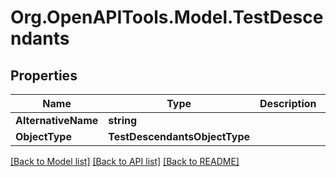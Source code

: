 # Org.OpenAPITools.Model.TestDescendants

## Properties

Name | Type | Description | Notes
------------ | ------------- | ------------- | -------------
**AlternativeName** | **string** |  | 
**ObjectType** | **TestDescendantsObjectType** |  | 

[[Back to Model list]](../../README.md#documentation-for-models) [[Back to API list]](../../README.md#documentation-for-api-endpoints) [[Back to README]](../../README.md)

